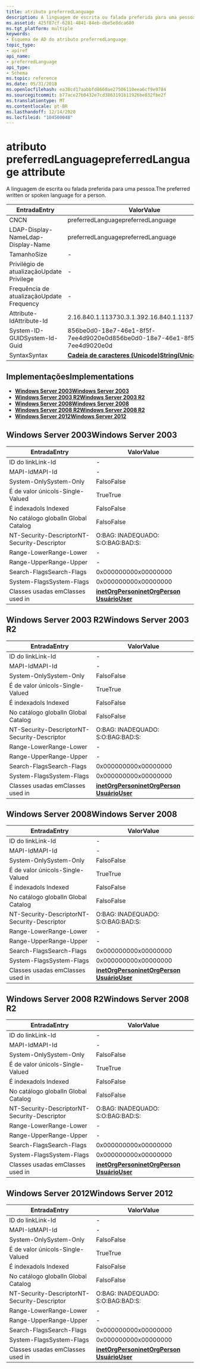 ```yaml
---
title: atributo preferredLanguage
description: A linguagem de escrita ou falada preferida para uma pessoa.
ms.assetid: 425f87cf-6281-4841-84eb-dbe5e8dca680
ms.tgt_platform: multiple
keywords:
- Esquema de AD do atributo preferredLanguage
topic_type:
- apiref
api_name:
- preferredLanguage
api_type:
- Schema
ms.topic: reference
ms.date: 05/31/2018
ms.openlocfilehash: ea38cd17aabbfd8660ae27506110eea6cf9e9784
ms.sourcegitcommit: b77ace27b0432e7cd3863191b11926be032fbe2f
ms.translationtype: MT
ms.contentlocale: pt-BR
ms.lasthandoff: 12/14/2020
ms.locfileid: "104500048"
---
```

# <a name="preferredlanguage-attribute"></a><span data-ttu-id="8cbfc-104">atributo preferredLanguage</span><span class="sxs-lookup"><span data-stu-id="8cbfc-104">preferredLanguage attribute</span></span>

<span data-ttu-id="8cbfc-105">A linguagem de escrita ou falada preferida para uma pessoa.</span><span class="sxs-lookup"><span data-stu-id="8cbfc-105">The preferred written or spoken language for a person.</span></span>



| <span data-ttu-id="8cbfc-106">Entrada</span><span class="sxs-lookup"><span data-stu-id="8cbfc-106">Entry</span></span> | <span data-ttu-id="8cbfc-107">Valor</span><span class="sxs-lookup"><span data-stu-id="8cbfc-107">Value</span></span> |
|-------------------|---------------------------------------------|
| <span data-ttu-id="8cbfc-108">CN</span><span class="sxs-lookup"><span data-stu-id="8cbfc-108">CN</span></span>                | <span data-ttu-id="8cbfc-109">preferredLanguage</span><span class="sxs-lookup"><span data-stu-id="8cbfc-109">preferredLanguage</span></span>                           |
| <span data-ttu-id="8cbfc-110">LDAP-Display-Name</span><span class="sxs-lookup"><span data-stu-id="8cbfc-110">Ldap-Display-Name</span></span> | <span data-ttu-id="8cbfc-111">preferredLanguage</span><span class="sxs-lookup"><span data-stu-id="8cbfc-111">preferredLanguage</span></span>                           |
| <span data-ttu-id="8cbfc-112">Tamanho</span><span class="sxs-lookup"><span data-stu-id="8cbfc-112">Size</span></span>              | \-                                          |
| <span data-ttu-id="8cbfc-113">Privilégio de atualização</span><span class="sxs-lookup"><span data-stu-id="8cbfc-113">Update Privilege</span></span>  | \-                                          |
| <span data-ttu-id="8cbfc-114">Frequência de atualização</span><span class="sxs-lookup"><span data-stu-id="8cbfc-114">Update Frequency</span></span>  | \-                                          |
| <span data-ttu-id="8cbfc-115">Attribute-Id</span><span class="sxs-lookup"><span data-stu-id="8cbfc-115">Attribute-Id</span></span>      | <span data-ttu-id="8cbfc-116">2.16.840.1.113730.3.1.39</span><span class="sxs-lookup"><span data-stu-id="8cbfc-116">2.16.840.1.113730.3.1.39</span></span>                    |
| <span data-ttu-id="8cbfc-117">System-ID-GUID</span><span class="sxs-lookup"><span data-stu-id="8cbfc-117">System-Id-Guid</span></span>    | <span data-ttu-id="8cbfc-118">856be0d0-18e7-46e1-8f5f-7ee4d9020e0d</span><span class="sxs-lookup"><span data-stu-id="8cbfc-118">856be0d0-18e7-46e1-8f5f-7ee4d9020e0d</span></span>        |
| <span data-ttu-id="8cbfc-119">Syntax</span><span class="sxs-lookup"><span data-stu-id="8cbfc-119">Syntax</span></span>            | [<span data-ttu-id="8cbfc-120">**Cadeia de caracteres (Unicode)**</span><span class="sxs-lookup"><span data-stu-id="8cbfc-120">**String(Unicode)**</span></span>](s-string-unicode.md) |



## <a name="implementations"></a><span data-ttu-id="8cbfc-121">Implementações</span><span class="sxs-lookup"><span data-stu-id="8cbfc-121">Implementations</span></span>

-   [<span data-ttu-id="8cbfc-122">**Windows Server 2003**</span><span class="sxs-lookup"><span data-stu-id="8cbfc-122">**Windows Server 2003**</span></span>](#windows-server-2003)
-   [<span data-ttu-id="8cbfc-123">**Windows Server 2003 R2**</span><span class="sxs-lookup"><span data-stu-id="8cbfc-123">**Windows Server 2003 R2**</span></span>](#windows-server-2003-r2)
-   [<span data-ttu-id="8cbfc-124">**Windows Server 2008**</span><span class="sxs-lookup"><span data-stu-id="8cbfc-124">**Windows Server 2008**</span></span>](#windows-server-2008)
-   [<span data-ttu-id="8cbfc-125">**Windows Server 2008 R2**</span><span class="sxs-lookup"><span data-stu-id="8cbfc-125">**Windows Server 2008 R2**</span></span>](#windows-server-2008-r2)
-   [<span data-ttu-id="8cbfc-126">**Windows Server 2012**</span><span class="sxs-lookup"><span data-stu-id="8cbfc-126">**Windows Server 2012**</span></span>](#windows-server-2012)

## <a name="windows-server-2003"></a><span data-ttu-id="8cbfc-127">Windows Server 2003</span><span class="sxs-lookup"><span data-stu-id="8cbfc-127">Windows Server 2003</span></span>



| <span data-ttu-id="8cbfc-128">Entrada</span><span class="sxs-lookup"><span data-stu-id="8cbfc-128">Entry</span></span> | <span data-ttu-id="8cbfc-129">Valor</span><span class="sxs-lookup"><span data-stu-id="8cbfc-129">Value</span></span> |
|------------------------|---------------------------------------------------------------------------------------|
| <span data-ttu-id="8cbfc-130">ID do link</span><span class="sxs-lookup"><span data-stu-id="8cbfc-130">Link-Id</span></span>                | \-                                                                                    |
| <span data-ttu-id="8cbfc-131">MAPI-Id</span><span class="sxs-lookup"><span data-stu-id="8cbfc-131">MAPI-Id</span></span>                | \-                                                                                    |
| <span data-ttu-id="8cbfc-132">System-Only</span><span class="sxs-lookup"><span data-stu-id="8cbfc-132">System-Only</span></span>            | <span data-ttu-id="8cbfc-133">Falso</span><span class="sxs-lookup"><span data-stu-id="8cbfc-133">False</span></span>                                                                                 |
| <span data-ttu-id="8cbfc-134">É de valor único</span><span class="sxs-lookup"><span data-stu-id="8cbfc-134">Is-Single-Valued</span></span>       | <span data-ttu-id="8cbfc-135">True</span><span class="sxs-lookup"><span data-stu-id="8cbfc-135">True</span></span>                                                                                  |
| <span data-ttu-id="8cbfc-136">É indexado</span><span class="sxs-lookup"><span data-stu-id="8cbfc-136">Is Indexed</span></span>             | <span data-ttu-id="8cbfc-137">Falso</span><span class="sxs-lookup"><span data-stu-id="8cbfc-137">False</span></span>                                                                                 |
| <span data-ttu-id="8cbfc-138">No catálogo global</span><span class="sxs-lookup"><span data-stu-id="8cbfc-138">In Global Catalog</span></span>      | <span data-ttu-id="8cbfc-139">Falso</span><span class="sxs-lookup"><span data-stu-id="8cbfc-139">False</span></span>                                                                                 |
| <span data-ttu-id="8cbfc-140">NT-Security-Descriptor</span><span class="sxs-lookup"><span data-stu-id="8cbfc-140">NT-Security-Descriptor</span></span> | <span data-ttu-id="8cbfc-141">O:BAG: INADEQUADO: S:</span><span class="sxs-lookup"><span data-stu-id="8cbfc-141">O:BAG:BAD:S:</span></span>                                                                          |
| <span data-ttu-id="8cbfc-142">Range-Lower</span><span class="sxs-lookup"><span data-stu-id="8cbfc-142">Range-Lower</span></span>            | \-                                                                                    |
| <span data-ttu-id="8cbfc-143">Range-Upper</span><span class="sxs-lookup"><span data-stu-id="8cbfc-143">Range-Upper</span></span>            | \-                                                                                    |
| <span data-ttu-id="8cbfc-144">Search-Flags</span><span class="sxs-lookup"><span data-stu-id="8cbfc-144">Search-Flags</span></span>           | <span data-ttu-id="8cbfc-145">0x00000000</span><span class="sxs-lookup"><span data-stu-id="8cbfc-145">0x00000000</span></span>                                                                            |
| <span data-ttu-id="8cbfc-146">System-Flags</span><span class="sxs-lookup"><span data-stu-id="8cbfc-146">System-Flags</span></span>           | <span data-ttu-id="8cbfc-147">0x00000000</span><span class="sxs-lookup"><span data-stu-id="8cbfc-147">0x00000000</span></span>                                                                            |
| <span data-ttu-id="8cbfc-148">Classes usadas em</span><span class="sxs-lookup"><span data-stu-id="8cbfc-148">Classes used in</span></span>        | [<span data-ttu-id="8cbfc-149">**inetOrgPerson**</span><span class="sxs-lookup"><span data-stu-id="8cbfc-149">**inetOrgPerson**</span></span>](c-inetorgperson.md)<br/> [<span data-ttu-id="8cbfc-150">**Usuário**</span><span class="sxs-lookup"><span data-stu-id="8cbfc-150">**User**</span></span>](c-user.md)<br/> |



## <a name="windows-server-2003-r2"></a><span data-ttu-id="8cbfc-151">Windows Server 2003 R2</span><span class="sxs-lookup"><span data-stu-id="8cbfc-151">Windows Server 2003 R2</span></span>



| <span data-ttu-id="8cbfc-152">Entrada</span><span class="sxs-lookup"><span data-stu-id="8cbfc-152">Entry</span></span> | <span data-ttu-id="8cbfc-153">Valor</span><span class="sxs-lookup"><span data-stu-id="8cbfc-153">Value</span></span> |
|------------------------|---------------------------------------------------------------------------------------|
| <span data-ttu-id="8cbfc-154">ID do link</span><span class="sxs-lookup"><span data-stu-id="8cbfc-154">Link-Id</span></span>                | \-                                                                                    |
| <span data-ttu-id="8cbfc-155">MAPI-Id</span><span class="sxs-lookup"><span data-stu-id="8cbfc-155">MAPI-Id</span></span>                | \-                                                                                    |
| <span data-ttu-id="8cbfc-156">System-Only</span><span class="sxs-lookup"><span data-stu-id="8cbfc-156">System-Only</span></span>            | <span data-ttu-id="8cbfc-157">Falso</span><span class="sxs-lookup"><span data-stu-id="8cbfc-157">False</span></span>                                                                                 |
| <span data-ttu-id="8cbfc-158">É de valor único</span><span class="sxs-lookup"><span data-stu-id="8cbfc-158">Is-Single-Valued</span></span>       | <span data-ttu-id="8cbfc-159">True</span><span class="sxs-lookup"><span data-stu-id="8cbfc-159">True</span></span>                                                                                  |
| <span data-ttu-id="8cbfc-160">É indexado</span><span class="sxs-lookup"><span data-stu-id="8cbfc-160">Is Indexed</span></span>             | <span data-ttu-id="8cbfc-161">Falso</span><span class="sxs-lookup"><span data-stu-id="8cbfc-161">False</span></span>                                                                                 |
| <span data-ttu-id="8cbfc-162">No catálogo global</span><span class="sxs-lookup"><span data-stu-id="8cbfc-162">In Global Catalog</span></span>      | <span data-ttu-id="8cbfc-163">Falso</span><span class="sxs-lookup"><span data-stu-id="8cbfc-163">False</span></span>                                                                                 |
| <span data-ttu-id="8cbfc-164">NT-Security-Descriptor</span><span class="sxs-lookup"><span data-stu-id="8cbfc-164">NT-Security-Descriptor</span></span> | <span data-ttu-id="8cbfc-165">O:BAG: INADEQUADO: S:</span><span class="sxs-lookup"><span data-stu-id="8cbfc-165">O:BAG:BAD:S:</span></span>                                                                          |
| <span data-ttu-id="8cbfc-166">Range-Lower</span><span class="sxs-lookup"><span data-stu-id="8cbfc-166">Range-Lower</span></span>            | \-                                                                                    |
| <span data-ttu-id="8cbfc-167">Range-Upper</span><span class="sxs-lookup"><span data-stu-id="8cbfc-167">Range-Upper</span></span>            | \-                                                                                    |
| <span data-ttu-id="8cbfc-168">Search-Flags</span><span class="sxs-lookup"><span data-stu-id="8cbfc-168">Search-Flags</span></span>           | <span data-ttu-id="8cbfc-169">0x00000000</span><span class="sxs-lookup"><span data-stu-id="8cbfc-169">0x00000000</span></span>                                                                            |
| <span data-ttu-id="8cbfc-170">System-Flags</span><span class="sxs-lookup"><span data-stu-id="8cbfc-170">System-Flags</span></span>           | <span data-ttu-id="8cbfc-171">0x00000000</span><span class="sxs-lookup"><span data-stu-id="8cbfc-171">0x00000000</span></span>                                                                            |
| <span data-ttu-id="8cbfc-172">Classes usadas em</span><span class="sxs-lookup"><span data-stu-id="8cbfc-172">Classes used in</span></span>        | [<span data-ttu-id="8cbfc-173">**inetOrgPerson**</span><span class="sxs-lookup"><span data-stu-id="8cbfc-173">**inetOrgPerson**</span></span>](c-inetorgperson.md)<br/> [<span data-ttu-id="8cbfc-174">**Usuário**</span><span class="sxs-lookup"><span data-stu-id="8cbfc-174">**User**</span></span>](c-user.md)<br/> |



## <a name="windows-server-2008"></a><span data-ttu-id="8cbfc-175">Windows Server 2008</span><span class="sxs-lookup"><span data-stu-id="8cbfc-175">Windows Server 2008</span></span>



| <span data-ttu-id="8cbfc-176">Entrada</span><span class="sxs-lookup"><span data-stu-id="8cbfc-176">Entry</span></span> | <span data-ttu-id="8cbfc-177">Valor</span><span class="sxs-lookup"><span data-stu-id="8cbfc-177">Value</span></span> |
|------------------------|---------------------------------------------------------------------------------------|
| <span data-ttu-id="8cbfc-178">ID do link</span><span class="sxs-lookup"><span data-stu-id="8cbfc-178">Link-Id</span></span>                | \-                                                                                    |
| <span data-ttu-id="8cbfc-179">MAPI-Id</span><span class="sxs-lookup"><span data-stu-id="8cbfc-179">MAPI-Id</span></span>                | \-                                                                                    |
| <span data-ttu-id="8cbfc-180">System-Only</span><span class="sxs-lookup"><span data-stu-id="8cbfc-180">System-Only</span></span>            | <span data-ttu-id="8cbfc-181">Falso</span><span class="sxs-lookup"><span data-stu-id="8cbfc-181">False</span></span>                                                                                 |
| <span data-ttu-id="8cbfc-182">É de valor único</span><span class="sxs-lookup"><span data-stu-id="8cbfc-182">Is-Single-Valued</span></span>       | <span data-ttu-id="8cbfc-183">True</span><span class="sxs-lookup"><span data-stu-id="8cbfc-183">True</span></span>                                                                                  |
| <span data-ttu-id="8cbfc-184">É indexado</span><span class="sxs-lookup"><span data-stu-id="8cbfc-184">Is Indexed</span></span>             | <span data-ttu-id="8cbfc-185">Falso</span><span class="sxs-lookup"><span data-stu-id="8cbfc-185">False</span></span>                                                                                 |
| <span data-ttu-id="8cbfc-186">No catálogo global</span><span class="sxs-lookup"><span data-stu-id="8cbfc-186">In Global Catalog</span></span>      | <span data-ttu-id="8cbfc-187">Falso</span><span class="sxs-lookup"><span data-stu-id="8cbfc-187">False</span></span>                                                                                 |
| <span data-ttu-id="8cbfc-188">NT-Security-Descriptor</span><span class="sxs-lookup"><span data-stu-id="8cbfc-188">NT-Security-Descriptor</span></span> | <span data-ttu-id="8cbfc-189">O:BAG: INADEQUADO: S:</span><span class="sxs-lookup"><span data-stu-id="8cbfc-189">O:BAG:BAD:S:</span></span>                                                                          |
| <span data-ttu-id="8cbfc-190">Range-Lower</span><span class="sxs-lookup"><span data-stu-id="8cbfc-190">Range-Lower</span></span>            | \-                                                                                    |
| <span data-ttu-id="8cbfc-191">Range-Upper</span><span class="sxs-lookup"><span data-stu-id="8cbfc-191">Range-Upper</span></span>            | \-                                                                                    |
| <span data-ttu-id="8cbfc-192">Search-Flags</span><span class="sxs-lookup"><span data-stu-id="8cbfc-192">Search-Flags</span></span>           | <span data-ttu-id="8cbfc-193">0x00000000</span><span class="sxs-lookup"><span data-stu-id="8cbfc-193">0x00000000</span></span>                                                                            |
| <span data-ttu-id="8cbfc-194">System-Flags</span><span class="sxs-lookup"><span data-stu-id="8cbfc-194">System-Flags</span></span>           | <span data-ttu-id="8cbfc-195">0x00000000</span><span class="sxs-lookup"><span data-stu-id="8cbfc-195">0x00000000</span></span>                                                                            |
| <span data-ttu-id="8cbfc-196">Classes usadas em</span><span class="sxs-lookup"><span data-stu-id="8cbfc-196">Classes used in</span></span>        | [<span data-ttu-id="8cbfc-197">**inetOrgPerson**</span><span class="sxs-lookup"><span data-stu-id="8cbfc-197">**inetOrgPerson**</span></span>](c-inetorgperson.md)<br/> [<span data-ttu-id="8cbfc-198">**Usuário**</span><span class="sxs-lookup"><span data-stu-id="8cbfc-198">**User**</span></span>](c-user.md)<br/> |



## <a name="windows-server-2008-r2"></a><span data-ttu-id="8cbfc-199">Windows Server 2008 R2</span><span class="sxs-lookup"><span data-stu-id="8cbfc-199">Windows Server 2008 R2</span></span>



| <span data-ttu-id="8cbfc-200">Entrada</span><span class="sxs-lookup"><span data-stu-id="8cbfc-200">Entry</span></span> | <span data-ttu-id="8cbfc-201">Valor</span><span class="sxs-lookup"><span data-stu-id="8cbfc-201">Value</span></span> |
|------------------------|---------------------------------------------------------------------------------------|
| <span data-ttu-id="8cbfc-202">ID do link</span><span class="sxs-lookup"><span data-stu-id="8cbfc-202">Link-Id</span></span>                | \-                                                                                    |
| <span data-ttu-id="8cbfc-203">MAPI-Id</span><span class="sxs-lookup"><span data-stu-id="8cbfc-203">MAPI-Id</span></span>                | \-                                                                                    |
| <span data-ttu-id="8cbfc-204">System-Only</span><span class="sxs-lookup"><span data-stu-id="8cbfc-204">System-Only</span></span>            | <span data-ttu-id="8cbfc-205">Falso</span><span class="sxs-lookup"><span data-stu-id="8cbfc-205">False</span></span>                                                                                 |
| <span data-ttu-id="8cbfc-206">É de valor único</span><span class="sxs-lookup"><span data-stu-id="8cbfc-206">Is-Single-Valued</span></span>       | <span data-ttu-id="8cbfc-207">True</span><span class="sxs-lookup"><span data-stu-id="8cbfc-207">True</span></span>                                                                                  |
| <span data-ttu-id="8cbfc-208">É indexado</span><span class="sxs-lookup"><span data-stu-id="8cbfc-208">Is Indexed</span></span>             | <span data-ttu-id="8cbfc-209">Falso</span><span class="sxs-lookup"><span data-stu-id="8cbfc-209">False</span></span>                                                                                 |
| <span data-ttu-id="8cbfc-210">No catálogo global</span><span class="sxs-lookup"><span data-stu-id="8cbfc-210">In Global Catalog</span></span>      | <span data-ttu-id="8cbfc-211">Falso</span><span class="sxs-lookup"><span data-stu-id="8cbfc-211">False</span></span>                                                                                 |
| <span data-ttu-id="8cbfc-212">NT-Security-Descriptor</span><span class="sxs-lookup"><span data-stu-id="8cbfc-212">NT-Security-Descriptor</span></span> | <span data-ttu-id="8cbfc-213">O:BAG: INADEQUADO: S:</span><span class="sxs-lookup"><span data-stu-id="8cbfc-213">O:BAG:BAD:S:</span></span>                                                                          |
| <span data-ttu-id="8cbfc-214">Range-Lower</span><span class="sxs-lookup"><span data-stu-id="8cbfc-214">Range-Lower</span></span>            | \-                                                                                    |
| <span data-ttu-id="8cbfc-215">Range-Upper</span><span class="sxs-lookup"><span data-stu-id="8cbfc-215">Range-Upper</span></span>            | \-                                                                                    |
| <span data-ttu-id="8cbfc-216">Search-Flags</span><span class="sxs-lookup"><span data-stu-id="8cbfc-216">Search-Flags</span></span>           | <span data-ttu-id="8cbfc-217">0x00000000</span><span class="sxs-lookup"><span data-stu-id="8cbfc-217">0x00000000</span></span>                                                                            |
| <span data-ttu-id="8cbfc-218">System-Flags</span><span class="sxs-lookup"><span data-stu-id="8cbfc-218">System-Flags</span></span>           | <span data-ttu-id="8cbfc-219">0x00000000</span><span class="sxs-lookup"><span data-stu-id="8cbfc-219">0x00000000</span></span>                                                                            |
| <span data-ttu-id="8cbfc-220">Classes usadas em</span><span class="sxs-lookup"><span data-stu-id="8cbfc-220">Classes used in</span></span>        | [<span data-ttu-id="8cbfc-221">**inetOrgPerson**</span><span class="sxs-lookup"><span data-stu-id="8cbfc-221">**inetOrgPerson**</span></span>](c-inetorgperson.md)<br/> [<span data-ttu-id="8cbfc-222">**Usuário**</span><span class="sxs-lookup"><span data-stu-id="8cbfc-222">**User**</span></span>](c-user.md)<br/> |



## <a name="windows-server-2012"></a><span data-ttu-id="8cbfc-223">Windows Server 2012</span><span class="sxs-lookup"><span data-stu-id="8cbfc-223">Windows Server 2012</span></span>



| <span data-ttu-id="8cbfc-224">Entrada</span><span class="sxs-lookup"><span data-stu-id="8cbfc-224">Entry</span></span> | <span data-ttu-id="8cbfc-225">Valor</span><span class="sxs-lookup"><span data-stu-id="8cbfc-225">Value</span></span> |
|------------------------|---------------------------------------------------------------------------------------|
| <span data-ttu-id="8cbfc-226">ID do link</span><span class="sxs-lookup"><span data-stu-id="8cbfc-226">Link-Id</span></span>                | \-                                                                                    |
| <span data-ttu-id="8cbfc-227">MAPI-Id</span><span class="sxs-lookup"><span data-stu-id="8cbfc-227">MAPI-Id</span></span>                | \-                                                                                    |
| <span data-ttu-id="8cbfc-228">System-Only</span><span class="sxs-lookup"><span data-stu-id="8cbfc-228">System-Only</span></span>            | <span data-ttu-id="8cbfc-229">Falso</span><span class="sxs-lookup"><span data-stu-id="8cbfc-229">False</span></span>                                                                                 |
| <span data-ttu-id="8cbfc-230">É de valor único</span><span class="sxs-lookup"><span data-stu-id="8cbfc-230">Is-Single-Valued</span></span>       | <span data-ttu-id="8cbfc-231">True</span><span class="sxs-lookup"><span data-stu-id="8cbfc-231">True</span></span>                                                                                  |
| <span data-ttu-id="8cbfc-232">É indexado</span><span class="sxs-lookup"><span data-stu-id="8cbfc-232">Is Indexed</span></span>             | <span data-ttu-id="8cbfc-233">Falso</span><span class="sxs-lookup"><span data-stu-id="8cbfc-233">False</span></span>                                                                                 |
| <span data-ttu-id="8cbfc-234">No catálogo global</span><span class="sxs-lookup"><span data-stu-id="8cbfc-234">In Global Catalog</span></span>      | <span data-ttu-id="8cbfc-235">Falso</span><span class="sxs-lookup"><span data-stu-id="8cbfc-235">False</span></span>                                                                                 |
| <span data-ttu-id="8cbfc-236">NT-Security-Descriptor</span><span class="sxs-lookup"><span data-stu-id="8cbfc-236">NT-Security-Descriptor</span></span> | <span data-ttu-id="8cbfc-237">O:BAG: INADEQUADO: S:</span><span class="sxs-lookup"><span data-stu-id="8cbfc-237">O:BAG:BAD:S:</span></span>                                                                          |
| <span data-ttu-id="8cbfc-238">Range-Lower</span><span class="sxs-lookup"><span data-stu-id="8cbfc-238">Range-Lower</span></span>            | \-                                                                                    |
| <span data-ttu-id="8cbfc-239">Range-Upper</span><span class="sxs-lookup"><span data-stu-id="8cbfc-239">Range-Upper</span></span>            | \-                                                                                    |
| <span data-ttu-id="8cbfc-240">Search-Flags</span><span class="sxs-lookup"><span data-stu-id="8cbfc-240">Search-Flags</span></span>           | <span data-ttu-id="8cbfc-241">0x00000000</span><span class="sxs-lookup"><span data-stu-id="8cbfc-241">0x00000000</span></span>                                                                            |
| <span data-ttu-id="8cbfc-242">System-Flags</span><span class="sxs-lookup"><span data-stu-id="8cbfc-242">System-Flags</span></span>           | <span data-ttu-id="8cbfc-243">0x00000000</span><span class="sxs-lookup"><span data-stu-id="8cbfc-243">0x00000000</span></span>                                                                            |
| <span data-ttu-id="8cbfc-244">Classes usadas em</span><span class="sxs-lookup"><span data-stu-id="8cbfc-244">Classes used in</span></span>        | [<span data-ttu-id="8cbfc-245">**inetOrgPerson**</span><span class="sxs-lookup"><span data-stu-id="8cbfc-245">**inetOrgPerson**</span></span>](c-inetorgperson.md)<br/> [<span data-ttu-id="8cbfc-246">**Usuário**</span><span class="sxs-lookup"><span data-stu-id="8cbfc-246">**User**</span></span>](c-user.md)<br/> |



 

 





